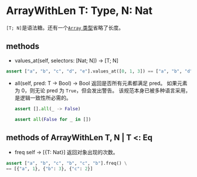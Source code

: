 # ArrayWithLen T: Type, N: Nat

`[T; N]`是语法糖。还有一个[`Array` 类型](./Array.md)省略了长度。

## methods

* values_at(self, selectors: [Nat; N]) -> [T; N]

```python
assert ["a", "b", "c", "d", "e"].values_at([0, 1, 3]) == ["a", "b", "d"]
```

* all(self, pred: T -> Bool) -> Bool
  返回是否所有元素都满足 pred。
   如果元素为 0，则无论 pred 为 `True`，但会发出警告。
   该规范本身已被多种语言采用，是逻辑一致性所必需的。

  ```python
  assert [].all(_ -> False)
  ```

  ```python
  assert all(False for _ in [])
  ```

## methods of ArrayWithLen T, N | T <: Eq

* freq self -> [{T: Nat}]
  返回对象出现的次数。

```python
assert ["a", "b", "c", "b", "c", "b"].freq() \
== [{"a", 1}, {"b": 3}, {"c": 2}]
```
